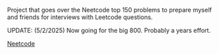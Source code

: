 Project that goes over the Neetcode top 150 problems to prepare myself and friends for interviews with Leetcode questions.

UPDATE: (5/2/2025) Now going for the big 800. Probably a years effort.

[Neetcode](https://neetcode.io/)
